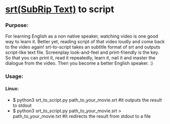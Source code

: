 [srt(SubRip Text)](https://en.wikipedia.org/wiki/SubRip) to script
===================

### Purpose:
For learning English as a non native speaker, watching video is one good way to learn it. Better yet, reading script of that video loudly and come back to the video again! srt-to-script takes an subtitle format of srt and outputs script-like text file. Screenplay look-and-feel and print-friendly is the key. So that you can print it, read it repeatedly, learn it, nail it and master the dialogue from the video. Then you become a better English speaker. :)

### Usage:

#### Linux:
* $ python3 srt_to_script.py path_to_your_movie.srt #it outputs the result to stdout
* $ python3 srt_to_script.py path_to_your_movie.srt > path_to_your_movie.txt #it redirects the result from stdout to a file
